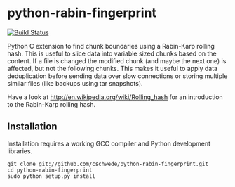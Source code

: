 python-rabin-fingerprint
========================

[![Build Status](https://travis-ci.org/cschwede/python-rabin-fingerprint.svg?branch=master)](https://travis-ci.org/cschwede/python-rabin-fingerprint)

Python C extension to find chunk boundaries using a Rabin-Karp rolling hash.
This is useful to slice data into variable sized chunks based on the content.
If a file is changed the modified chunk (and maybe the next one) is affected,
but not the following chunks. This makes it useful to apply data deduplication
before sending data over slow connections or storing multiple similar files
(like backups using tar snapshots).

Have a look at http://en.wikipedia.org/wiki/Rolling_hash for an introduction
to the Rabin-Karp rolling hash.

Installation
------------
Installation requires a working GCC compiler and Python development libraries.

    git clone git://github.com/cschwede/python-rabin-fingerprint.git
    cd python-rabin-fingerprint
    sudo python setup.py install
